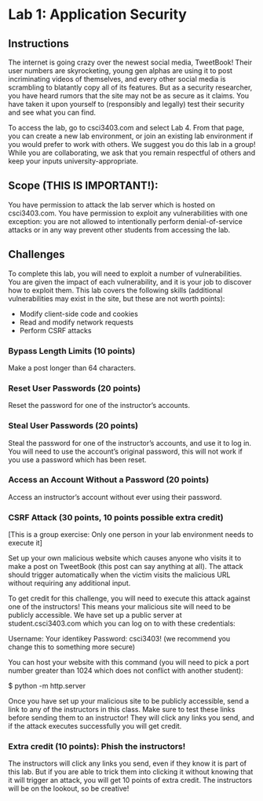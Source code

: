 Lab 1: Application Security
===========================

Instructions
------------
The internet is going crazy over the newest social media, TweetBook! Their user numbers are skyrocketing, young gen alphas are using it to post incriminating videos of themselves, and every other social media is scrambling to blatantly copy all of its features. But as a security researcher, you have heard rumors that the site may not be as secure as it claims. You have taken it upon yourself to (responsibly and legally) test their security and see what you can find.

To access the lab, go to csci3403.com and select Lab 4. From that page, you can create a new lab environment, or join an existing lab environment if you would prefer to work with others. We suggest you do this lab in a group! While you are collaborating, we ask that you remain respectful of others and keep your inputs university-appropriate.

Scope (THIS IS IMPORTANT!):
---------------------------
You have permission to attack the lab server which is hosted on csci3403.com. You have permission to exploit any vulnerabilities with one exception: you are not allowed to intentionally perform denial-of-service attacks or in any way prevent other students from accessing the lab.

Challenges
----------
To complete this lab, you will need to exploit a number of vulnerabilities. You are given the impact of each vulnerability, and it is your job to discover how to exploit them. This lab covers the following skills (additional vulnerabilities may exist in the site, but these are not worth points):

- Modify client-side code and cookies
- Read and modify network requests
- Perform CSRF attacks

### Bypass Length Limits (10 points)
Make a post longer than 64 characters.

### Reset User Passwords (20 points)
Reset the password for one of the instructor’s accounts.
### Steal User Passwords (20 points)
Steal the password for one of the instructor’s accounts, and use it to log in. You will need to use the account’s original password, this will not work if you use a password which has been reset.
### Access an Account Without a Password (20 points)
Access an instructor’s account without ever using their password.
### CSRF Attack (30 points, 10 points possible extra credit)
[This is a group exercise: Only one person in your lab environment needs to execute it]

Set up your own malicious website which causes anyone who visits it to make a post on TweetBook (this post can say anything at all). The attack should trigger automatically when the victim visits the malicious URL without requiring any additional input.

To get credit for this challenge, you will need to execute this attack against one of the instructors! This means your malicious site will need to be publicly accessible. We have set up a public server at student.csci3403.com which you can log on to with these credentials:

Username: Your identikey
Password: csci3403! (we recommend you change this to something more secure)

You can host your website with this command (you will need to pick a port number greater than 1024 which does not conflict with another student):

$ python -m http.server <port number>

Once you have set up your malicious site to be publicly accessible, send a link to any of the instructors in this class. Make sure to test these links before sending them to an instructor! They will click any links you send, and if the attack executes successfully you will get credit.

### Extra credit (10 points): Phish the instructors!
The instructors will click any links you send, even if they know it is part of this lab. But if you are able to trick them into clicking it without knowing that it will trigger an attack, you will get 10 points of extra credit. The instructors will be on the lookout, so be creative!